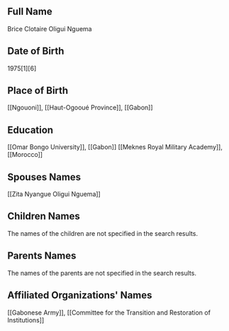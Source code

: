 ## Full Name
Brice Clotaire Oligui Nguema

## Date of Birth
1975[1][6]

## Place of Birth
[[Ngouoni]], [[Haut-Ogooué Province]], [[Gabon]]

## Education
[[Omar Bongo University]], [[Gabon]]
[[Meknes Royal Military Academy]], [[Morocco]]

## Spouses Names
[[Zita Nyangue Oligui Nguema]]

## Children Names
The names of the children are not specified in the search results.

## Parents Names
The names of the parents are not specified in the search results.

## Affiliated Organizations' Names
[[Gabonese Army]],
[[Committee for the Transition and Restoration of Institutions]]
